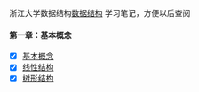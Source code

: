 浙江大学数据结构[数据结构](https://www.icourse163.org/course/ZJU-93001 "数据结构")
学习笔记，方便以后查阅

#### 第一章：基本概念
- [x] [基本概念](./init/Concept.md)
- [x] [线性结构](./linear_struct/Linear.md)
- [x] [树形结构](./tree/Tree.md)